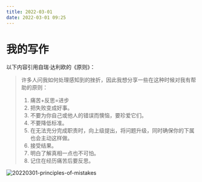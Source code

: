 ```yaml
---
title: 2022-03-01
date: 2022-03-01 09:25
---
```


# 我的写作

以下内容引用自瑞·达利欧的《原则》：
> 许多人问我如何处理感知到的挫折，因此我想分享一些在这种时候对我有帮助的原则：
> 1. 痛苦+反思=进步
> 2. 把失败变成好事。
> 3. 不要为你自己或他人的错误而懊恼，要珍爱它们。
> 4. 不要降低标准。
> 5. 在无法充分完成职责时，向上级提出，将问题升级，同时确保你的下属也会主动这样做。
> 6. 接受结果。
> 7. 明白了解真相一点也不可怕。
> 8. 记住在经历痛苦后要反思。

![20220301-principles-of-mistakes](http://images.iotop.work/uPic/20220301-principles-of-mistakes.jpg)
